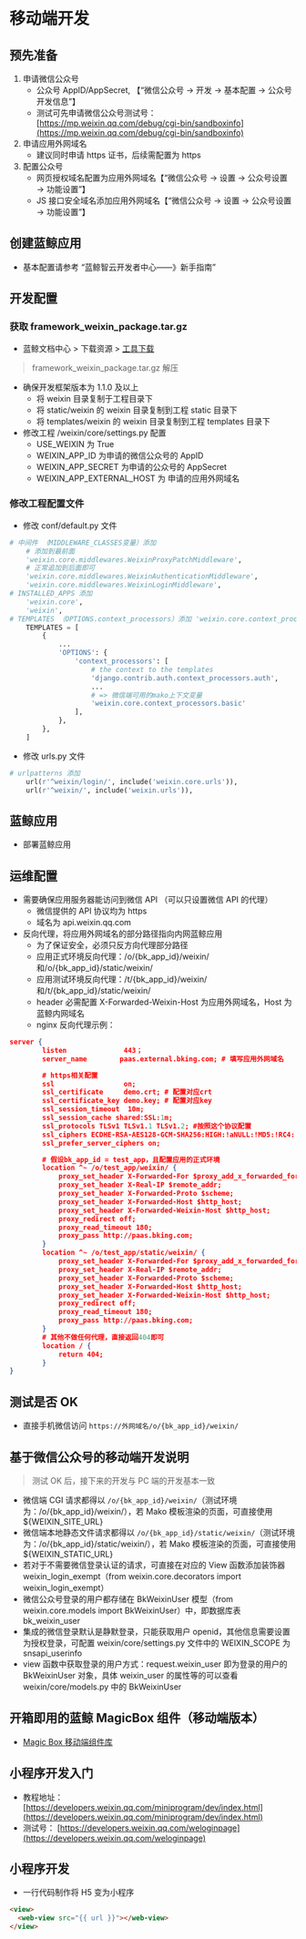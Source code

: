 # 移动端开发

## 预先准备

1. 申请微信公众号
    - 公众号 AppID/AppSecret, 【“微信公众号 → 开发 → 基本配置 → 公众号开发信息”】
    - 测试可先申请微信公众号测试号：[https://mp.weixin.qq.com/debug/cgi-bin/sandboxinfo](https://mp.weixin.qq.com/debug/cgi-bin/sandboxinfo)
2. 申请应用外网域名
    - 建议同时申请 https 证书，后续需配置为 https
3. 配置公众号
    - 网页授权域名配置为应用外网域名【“微信公众号 → 设置 → 公众号设置 → 功能设置”】
    - JS 接口安全域名添加应用外网域名【“微信公众号 → 设置 → 公众号设置 → 功能设置”】


## 创建蓝鲸应用

* 基本配置请参考 “蓝鲸智云开发者中心——》新手指南”

## 开发配置

### 获取 framework_weixin_package.tar.gz

* 蓝鲸文档中心 > 下载资源 > [工具下载](https://bk.tencent.com/docs/document/6.0/2/20?r=1)

> framework_weixin_package.tar.gz 解压

* 确保开发框架版本为 1.1.0 及以上
    - 将 weixin 目录复制于工程目录下
    - 将 static/weixin 的 weixin 目录复制到工程 static 目录下
    - 将 templates/weixin 的 weixin 目录复制到工程 templates 目录下
* 修改工程 /weixin/core/settings.py 配置
    - USE_WEIXIN 为 True
    - WEIXIN_APP_ID 为申请的微信公众号的 AppID
    - WEIXIN_APP_SECRET 为申请的公众号的 AppSecret
    - WEIXIN_APP_EXTERNAL_HOST 为 申请的应用外网域名

### 修改工程配置文件

* 修改 conf/default.py 文件

```python
# 中间件 （MIDDLEWARE_CLASSES变量）添加
    # 添加到最前面
    'weixin.core.middlewares.WeixinProxyPatchMiddleware',
    # 正常追加到后面即可
    'weixin.core.middlewares.WeixinAuthenticationMiddleware',
    'weixin.core.middlewares.WeixinLoginMiddleware',
# INSTALLED_APPS 添加
    'weixin.core',
    'weixin',
# TEMPLATES （OPTIONS.context_processors）添加 'weixin.core.context_processors.basic'
    TEMPLATES = [
        {
            ...
            'OPTIONS': {
                'context_processors': [
                    # the context to the templates
                    'django.contrib.auth.context_processors.auth',
                    ...
                    # => 微信端可用的mako上下文变量
                    'weixin.core.context_processors.basic'
                ],
            },
        },
    ]

```

* 修改 urls.py 文件

```python
# urlpatterns 添加
    url(r'^weixin/login/', include('weixin.core.urls')),
    url(r'^weixin/', include('weixin.urls')),
```

## 蓝鲸应用

* 部署蓝鲸应用

## 运维配置

* 需要确保应用服务器能访问到微信 API （可以只设置微信 API 的代理）
    - 微信提供的 API 协议均为 https
    - 域名为 api.weixin.qq.com
* 反向代理，将应用外网域名的部分路径指向内网蓝鲸应用
    - 为了保证安全，必须只反方向代理部分路径
    - 应用正式环境反向代理：/o/{bk_app_id}/weixin/和/o/{bk_app_id}/static/weixin/
    - 应用测试环境反向代理：/t/{bk_app_id}/weixin/和/t/{bk_app_id}/static/weixin/
    - header 必需配置 X-Forwarded-Weixin-Host 为应用外网域名，Host 为蓝鲸内网域名
    - nginx 反向代理示例：

```json
server {
        listen              443；
        server_name        paas.external.bking.com; # 填写应用外网域名

        # https相关配置
        ssl                 on;
        ssl_certificate     demo.crt; # 配置对应crt
        ssl_certificate_key demo.key; # 配置对应key
        ssl_session_timeout  10m;
        ssl_session_cache shared:SSL:1m;
        ssl_protocols TLSv1 TLSv1.1 TLSv1.2; #按照这个协议配置
        ssl_ciphers ECDHE-RSA-AES128-GCM-SHA256:HIGH:!aNULL:!MD5:!RC4:!DHE;#按照这个套件配置
        ssl_prefer_server_ciphers on;

        # 假设bk_app_id = test_app，且配置应用的正式环境
        location ^~ /o/test_app/weixin/ {
            proxy_set_header X-Forwarded-For $proxy_add_x_forwarded_for;
            proxy_set_header X-Real-IP $remote_addr;
            proxy_set_header X-Forwarded-Proto $scheme;
            proxy_set_header X-Forwarded-Host $http_host;
            proxy_set_header X-Forwarded-Weixin-Host $http_host;
            proxy_redirect off;
            proxy_read_timeout 180;
            proxy_pass http://paas.bking.com;
        }
        location ^~ /o/test_app/static/weixin/ {
            proxy_set_header X-Forwarded-For $proxy_add_x_forwarded_for;
            proxy_set_header X-Real-IP $remote_addr;
            proxy_set_header X-Forwarded-Proto $scheme;
            proxy_set_header X-Forwarded-Host $http_host;
            proxy_set_header X-Forwarded-Weixin-Host $http_host;
            proxy_redirect off;
            proxy_read_timeout 180;
            proxy_pass http://paas.bking.com;
        }
        # 其他不做任何代理，直接返回404即可
        location / {
            return 404;
        }
}
```
## 测试是否 OK

* 直接手机微信访问  `https://外网域名/o/{bk_app_id}/weixin/`

## 基于微信公众号的移动端开发说明

> 测试 OK 后，接下来的开发与 PC 端的开发基本一致

* 微信端 CGI 请求都得以 `/o/{bk_app_id}/weixin/`（测试环境为：/o/{bk_app_id}/weixin/），若 Mako 模板渲染的页面，可直接使用 ${WEIXIN_SITE_URL}
* 微信端本地静态文件请求都得以 `/o/{bk_app_id}/static/weixin/`（测试环境为：/o/{bk_app_id}/static/weixin/），若 Mako 模板渲染的页面，可直接使用 ${WEIXIN_STATIC_URL}
* 若对于不需要微信登录认证的请求，可直接在对应的 View 函数添加装饰器 weixin_login_exempt（from weixin.core.decorators import weixin_login_exempt）
* 微信公众号登录的用户都存储在 BkWeixinUser 模型（from weixin.core.models import BkWeixinUser）中，即数据库表 bk_weixin_user
* 集成的微信登录默认是静默登录，只能获取用户 openid，其他信息需要设置为授权登录，可配置 weixin/core/settings.py 文件中的 WEIXIN_SCOPE 为 snsapi_userinfo
* view 函数中获取登录的用户方式：request.weixin_user 即为登录的用户的 BkWeixinUser 对象，具体 weixin_user 的属性等的可以查看 weixin/core/models.py 中的 BkWeixinUser

## 开箱即用的蓝鲸 MagicBox 组件（移动端版本）

* [Magic Box 移动端组件库](https://magicbox.bk.tencent.com/#mobile/show)

## 小程序开发入门

* 教程地址：[https://developers.weixin.qq.com/miniprogram/dev/index.html](https://developers.weixin.qq.com/miniprogram/dev/index.html)
* 测试号： [https://developers.weixin.qq.com/weloginpage](https://developers.weixin.qq.com/weloginpage)

## 小程序开发

* 一行代码制作将 H5 变为小程序

```html
<view>
  <web-view src="{{ url }}"></web-view>
</view>
```
